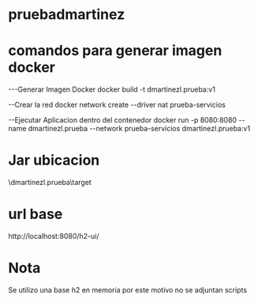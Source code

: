 # pruebadmartinez

# comandos para generar imagen docker

---Generar Imagen Docker
docker build -t dmartinezl.prueba:v1

--Crear la red
docker network create --driver nat prueba-servicios

--Ejecutar Aplicacion dentro del contenedor
docker run -p 8080:8080 --name dmartinezl.prueba --network prueba-servicios dmartinezl.prueba:v1

# Jar ubicacion
\dmartinezl.prueba\target

# url base 
http://localhost:8080/h2-ui/

# Nota 
Se utilizo una base h2 en memoria por este motivo no se adjuntan scripts
